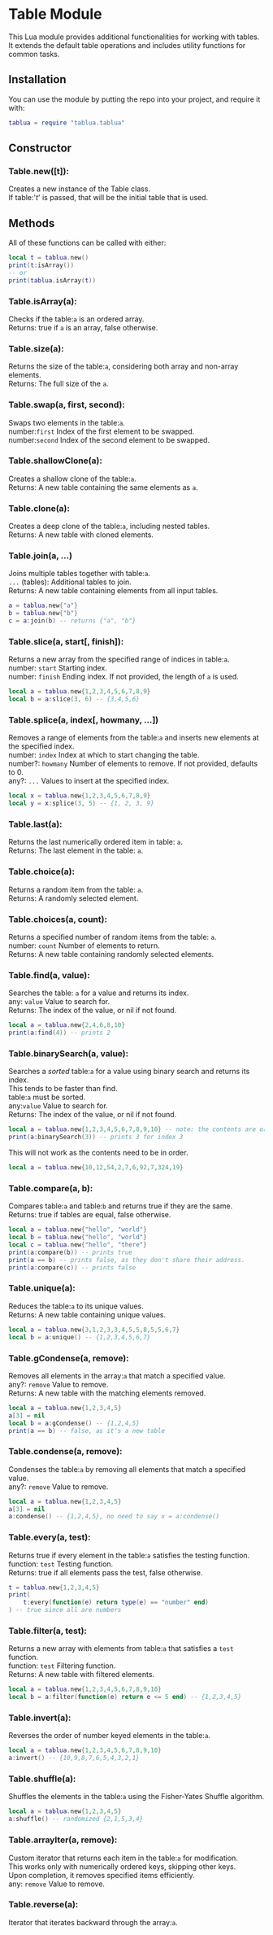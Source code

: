 # Table Module
This Lua module provides additional functionalities for working with tables. It extends the default table operations and includes utility functions for common tasks.


## Installation
You can use the module by putting the repo into your project, and require it with:
```lua
tablua = require "tablua.tablua"
```

## Constructor

### Table.new([t]):
Creates a new instance of the Table class.  
If table:'*t*' is passed, that will be the initial table that is used.

## Methods
All of these functions can be called with either:
```lua 
local t = tablua.new()
print(t:isArray())
-- or 
print(tablua.isArray(t))
```
### Table.isArray(a):
Checks if the table:`a` is an ordered array.  
Returns: true if `a` is an array, false otherwise. 

### Table.size(a):
Returns the size of the table:`a`, considering both array and non-array elements.  
Returns: The full size of the `a`.

### Table.swap(a, first, second):
Swaps two elements in the table:`a`.  
number:`first` Index of the first element to be swapped.  
number:`second` Index of the second element to be swapped.  

### Table.shallowClone(a):
Creates a shallow clone of the table:`a`.  
Returns: A new table containing the same elements as `a`.  

### Table.clone(a):
Creates a deep clone of the table:`a`, including nested tables.  
Returns: A new table with cloned elements.

### Table.join(a, ...)
Joins multiple tables together with table:`a`.  
`...` (tables): Additional tables to join.  
Returns: A new table containing elements from all input tables.

```lua
a = tablua.new{"a"}
b = tablua.new{"b"}
c = a:join(b) -- returns {"a", "b"}
```

### Table.slice(a, start[, finish]):
Returns a new array from the specified range of indices in table:`a`.  
number: `start` Starting index.  
number: `finish` Ending index. If not provided, the length of `a` is used.

```lua
local a = tablua.new{1,2,3,4,5,6,7,8,9}
local b = a:slice(3, 6) -- {3,4,5,6}
```

### Table.splice(a, index[, howmany, ...])
Removes a range of elements from the table:`a` and inserts new elements at the specified index.  
number: `index` Index at which to start changing the table.  
number?: `howmany` Number of elements to remove. If not provided, defaults to 0.  
any?: `...` Values to insert at the specified index.

```lua
local x = tablua.new{1,2,3,4,5,6,7,8,9}
local y = x:splice(3, 5) -- {1, 2, 3, 9}
```

### Table.last(a):
Returns the last numerically ordered item in table: `a`.  
Returns: The last element in the table: `a`.

### Table.choice(a):
Returns a random item from the table: `a`.  
Returns: A randomly selected element.

### Table.choices(a, count):
Returns a specified number of random items from the table: `a`.  
number: `count` Number of elements to return.  
Returns: A new table containing randomly selected elements.

### Table.find(a, value):
Searches the table: `a` for a value and returns its index.  
any: `value` Value to search for.  
Returns: The index of the value, or nil if not found.

```lua
local a = tablua.new{2,4,6,8,10}
print(a:find(4)) -- prints 2
```

### Table.binarySearch(a, value):
Searches a *sorted* table:`a` for a value using binary search and returns its index.  
This tends to be faster than find.  
table:`a` must be sorted.  
any:`value` Value to search for.  
Returns: The index of the value, or nil if not found.

```lua
local a = tablua.new{1,2,3,4,5,6,7,8,9,10} -- note: the contents are ordered
print(a:binarySearch(3)) -- prints 3 for index 3
```

This will not work as the contents need to be in order.
```lua
local a = tablua.new{10,12,54,2,7,6,92,7,324,19}
```

### Table.compare(a, b):
Compares table:`a` and table:`b` and returns true if they are the same.  
Returns: true if tables are equal, false otherwise.

```lua
local a = tablua.new{"hello", "world"}
local b = tablua.new{"hello", "world"}
local c = tablua.new{"hello", "there"}
print(a:compare(b)) -- prints true
print(a == b) -- prints false, as they don't share their address.
print(a:compare(c)) -- prints false
```

### Table.unique(a):
Reduces the table:`a` to its unique values.  
Returns: A new table containing unique values.

```lua
local a = tablua.new{3,1,2,3,3,4,5,5,8,5,5,6,7}
local b = a:unique() -- {1,2,3,4,5,6,7}
```

### Table.gCondense(a, remove):
Removes all elements in the array:`a` that match a specified value.  
any?: `remove` Value to remove.  
Returns: A new table with the matching elements removed.

```lua
local a = tablua.new{1,2,3,4,5}
a[3] = nil
local b = a:gCondense() -- {1,2,4,5}
print(a == b) -- false, as it's a new table
```

### Table.condense(a, remove):
Condenses the table:`a` by removing all elements that match a specified value.  
any?: `remove` Value to remove.

```lua
local a = tablua.new{1,2,3,4,5}
a[3] = nil
a:condense() -- {1,2,4,5}, no need to say x = a:condense()
```

### Table.every(a, test):
Returns true if every element in the table:`a` satisfies the testing function.  
function: `test` Testing function.  
Returns: true if all elements pass the test, false otherwise.

```lua
t = tablua.new{1,2,3,4,5}
print(
	t:every(function(e) return type(e) == "number" end)
) -- true since all are numbers
```

### Table.filter(a, test):
Returns a new array with elements from table:`a` that satisfies a `test` function.  
function: `test` Filtering function.  
Returns: A new table with filtered elements.

```lua
local a = tablua.new{1,2,3,4,5,6,7,8,9,10}
local b = a:filter(function(e) return e <= 5 end) -- {1,2,3,4,5}
```

### Table.invert(a):
Reverses the order of number keyed elements in the table:`a`.  

```lua
local a = tablua.new{1,2,3,4,5,6,7,8,9,10}
a:invert() -- {10,9,8,7,6,5,4,3,2,1}
```

### Table.shuffle(a):
Shuffles the elements in the table:`a` using the Fisher-Yates Shuffle algorithm.  

```lua 
local a = tablua.new{1,2,3,4,5}
a:shuffle() -- randomized {2,1,5,3,4}
```

### Table.arrayIter(a, remove):
Custom iterator that returns each item in the table:`a` for modification.  
This works only with numerically ordered keys, skipping other keys.  
Upon completion, it removes specified items efficiently.  
any: `remove` Value to remove.

### Table.reverse(a):
Iterator that iterates backward through the array:`a`.  